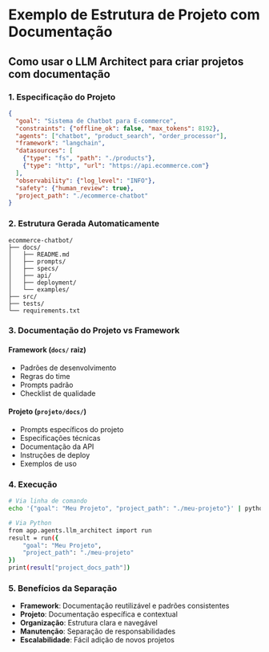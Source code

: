 # Exemplo de Estrutura de Projeto com Documentação

## Como usar o LLM Architect para criar projetos com documentação

### 1. Especificação do Projeto
```json
{
  "goal": "Sistema de Chatbot para E-commerce",
  "constraints": {"offline_ok": false, "max_tokens": 8192},
  "agents": ["chatbot", "product_search", "order_processor"],
  "framework": "langchain",
  "datasources": [
    {"type": "fs", "path": "./products"},
    {"type": "http", "url": "https://api.ecommerce.com"}
  ],
  "observability": {"log_level": "INFO"},
  "safety": {"human_review": true},
  "project_path": "./ecommerce-chatbot"
}
```

### 2. Estrutura Gerada Automaticamente

```
ecommerce-chatbot/
├── docs/
│   ├── README.md
│   ├── prompts/
│   ├── specs/
│   ├── api/
│   ├── deployment/
│   └── examples/
├── src/
├── tests/
└── requirements.txt
```

### 3. Documentação do Projeto vs Framework

#### Framework (`docs/` raiz)
- Padrões de desenvolvimento
- Regras do time
- Prompts padrão
- Checklist de qualidade

#### Projeto (`projeto/docs/`)
- Prompts específicos do projeto
- Especificações técnicas
- Documentação da API
- Instruções de deploy
- Exemplos de uso

### 4. Execução

```bash
# Via linha de comando
echo '{"goal": "Meu Projeto", "project_path": "./meu-projeto"}' | python app/agents/llm_architect.py

# Via Python
from app.agents.llm_architect import run
result = run({
    "goal": "Meu Projeto",
    "project_path": "./meu-projeto"
})
print(result["project_docs_path"])
```

### 5. Benefícios da Separação

- **Framework**: Documentação reutilizável e padrões consistentes
- **Projeto**: Documentação específica e contextual
- **Organização**: Estrutura clara e navegável
- **Manutenção**: Separação de responsabilidades
- **Escalabilidade**: Fácil adição de novos projetos
